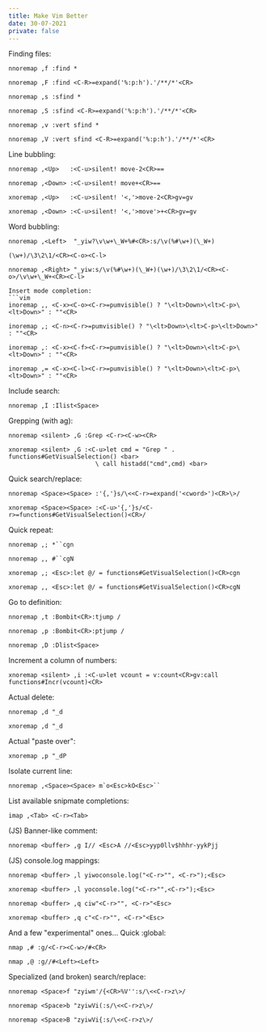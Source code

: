 ```yaml
---
title: Make Vim Better
date: 30-07-2021
private: false
---
```


Finding files:
```vim
nnoremap ,f :find *
```
```vim
nnoremap ,F :find <C-R>=expand('%:p:h').'/**/*'<CR>
```
```
nnoremap ,s :sfind *
```
```vim
nnoremap ,S :sfind <C-R>=expand('%:p:h').'/**/*'<CR>
```
```vim
nnoremap ,v :vert sfind *
```
```vim
nnoremap ,V :vert sfind <C-R>=expand('%:p:h').'/**/*'<CR>
```
Line bubbling:
```vim
nnoremap ,<Up>   :<C-u>silent! move-2<CR>==
```
```vim
nnoremap ,<Down> :<C-u>silent! move+<CR>==
```
```vim
xnoremap ,<Up>   :<C-u>silent! '<,'>move-2<CR>gv=gv
```
```vim
xnoremap ,<Down> :<C-u>silent! '<,'>move'>+<CR>gv=gv
```
Word bubbling:

```vim
nnoremap ,<Left>  "_yiw?\v\w+\_W+%#<CR>:s/\v(%#\w+)(\_W+)
```
```vim
(\w+)/\3\2\1/<CR><C-o><C-l>
```
```vim
nnoremap ,<Right> "_yiw:s/\v(%#\w+)(\_W+)(\w+)/\3\2\1/<CR><C-
o>/\v\w+\_W+<CR><C-l>
```
```vim
Insert mode completion:
```vim
inoremap ,, <C-x><C-o><C-r>=pumvisible() ? "\<lt>Down>\<lt>C-p>\<lt>Down>" : ""<CR>
```
```vim
inoremap ,; <C-n><C-r>=pumvisible() ? "\<lt>Down>\<lt>C-p>\<lt>Down>" : ""<CR>
```
```vim
inoremap ,: <C-x><C-f><C-r>=pumvisible() ? "\<lt>Down>\<lt>C-p>\<lt>Down>" : ""<CR>
```
```vim
inoremap ,= <C-x><C-l><C-r>=pumvisible() ? "\<lt>Down>\<lt>C-p>\<lt>Down>" : ""<CR>
```
Include search:
```vim
nnoremap ,I :Ilist<Space>
```
Grepping (with ag):
```vim
nnoremap <silent> ,G :Grep <C-r><C-w><CR>
```
```vim
xnoremap <silent> ,G :<C-u>let cmd = "Grep " . 
functions#GetVisualSelection() <bar>
                        \ call histadd("cmd",cmd) <bar>
```
Quick search/replace:
```vim
nnoremap <Space><Space> :'{,'}s/\<<C-r>=expand('<cword>')<CR>\>/
```
```vim
xnoremap <Space><Space> :<C-u>'{,'}s/<C-r>=functions#GetVisualSelection()<CR>/
```
Quick repeat:
```vim
nnoremap ,; *``cgn
```
```vim
nnoremap ,, #``cgN
```
```vim
xnoremap ,; <Esc>:let @/ = functions#GetVisualSelection()<CR>cgn
```
```vim
xnoremap ,, <Esc>:let @/ = functions#GetVisualSelection()<CR>cgN
```
Go to definition:
```vim
nnoremap ,t :Bombit<CR>:tjump /
```
```vim
nnoremap ,p :Bombit<CR>:ptjump /
```
```vim
nnoremap ,D :Dlist<Space>
```
Increment a column of numbers:
```vim
xnoremap <silent> ,i :<C-u>let vcount = v:count<CR>gv:call functions#Incr(vcount)<CR>
```
Actual delete:
```vim
nnoremap ,d "_d
```
```vim
xnoremap ,d "_d
```
Actual "paste over":
```vim
xnoremap ,p "_dP
```
Isolate current line:
```vim
nnoremap ,<Space><Space> m`o<Esc>kO<Esc>``
```
List available snipmate completions:
```vim
imap ,<Tab> <C-r><Tab>
```
(JS) Banner-like comment:
```vim
nnoremap <buffer> ,g I// <Esc>A //<Esc>yyp0llv$hhhr-yykPjj
```
(JS) console.log mappings:
```vim
nnoremap <buffer> ,l yiwoconsole.log("<C-r>"", <C-r>");<Esc>
```
```vim
xnoremap <buffer> ,l yoconsole.log("<C-r>"",<C-r>");<Esc>
```
```vim
nnoremap <buffer> ,q ciw"<C-r>"", <C-r>"<Esc>
```
```vim
xnoremap <buffer> ,q c"<C-r>"", <C-r>"<Esc>
```
And a few "experimental" ones…
Quick :global:
```vim
nmap ,# :g/<C-r><C-w>/#<CR>
```
```vim
nmap ,@ :g//#<Left><Left>
```
Specialized (and broken) search/replace:
```vim
nnoremap <Space>f "zyiwm'/{<CR>%V'':s/\<<C-r>z\>/
```
```vim
nnoremap <Space>b "zyiwVi(:s/\<<C-r>z\>/
```
```vim
nnoremap <Space>B "zyiwVi{:s/\<<C-r>z\>/
```

